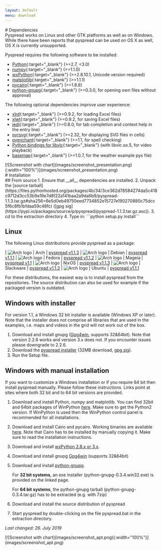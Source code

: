 ```yaml
---
layout: default
menu: download
---
```


<div markdown="1" class="w3-container">
<div markdown="1" class="w3-col l2 m2 s12">
# Dependencies 
</div>
<div markdown="1" class="w3-col l6 m6 s12">
Pyspread works on Linux and other GTK platforms as well as on Windows.
While there have been reports that pyspread can be used on OS X as well,
OS X is currently unsupported.

Pyspread requires the following software to be installed:
* [Python](https://www.python.org){:target="_blank"} (&gt;=2.7, &lt;3.0)
* [numpy](https://www.numpy.org){:target="_blank"} (&gt;=1.1.0)
* [wxPython](https://www.wxpython.org){:target="_blank"} (&gt;=2.8.10.1, Unicode version required)
* [matplotlib](https://matplotlib.org){:target="_blank"} (&gt;=1.1.1)
* [pycairo](https://cairographics.org/pycairo){:target="_blank"} (&gt;=1.8.8)
* [python-gnupg](http://code.google.com/p/python-gnupg){:target="_blank"} (&gt;=0.3.0, for opening own files without approval)

The following optional dependencies improve user experience:
* [xlrd](http://www.python-excel.org){:target="_blank"} (&gt;=0.9.2, for loading Excel files)
* [xlwt](http://www.python-excel.org){:target="_blank"} (&gt;=0.9.2, for saving Excel files)
* [jedi](https://pypi.python.org/pypi/jedi){:target="_blank"} (&gt;=0.8.0, for tab completion and context help in the entry line)
* [pyrsvg](https://cairographics.org/download){:target="_blank"} (&gt;=2.32, for displaying SVG files in cells)
* [pyenchant](https://pypi.org/project/pyenchant){:target="_blank"} (&gt;=1.1, for spell checking)
* [Python bindings for libvlc](https://wiki.videolan.org/Python_bindings){:target="_blank"} (with libvlc.so.5, for video playback)
* [basemap](https://matplotlib.org/basemap){:target="_blank"} (&gt;=1.0.7, for the weather example pys file)
</div>
<div markdown="1" class="w3-col l4 m4 s12">
[![Screenshot with chart](images/screenshot_presentation.png){:width="100%"}](images/screenshot_presentation.png)
</div>
</div>

<div markdown="1" class="w3-container">
<div markdown="1" class="w3-col l2 m2 s12">
# Installation
</div>
<div markdown="1" class="w3-col l6 m6 s12">
## From source
1. Ensure that __all__ dependencies are installed.
2. Unpack the [source tarball](https://files.pythonhosted.org/packages/4b/34/3ce362d78584274da5c418c9712d3cc53b9e19e7d8f22a141baa2a9da6b9/pyspread-1.1.3.tar.gz#sha256=6e5d0eb49750eed7734852e15727e190270880c75dcc5f6c8fb1bfdaa59c48fc)
   ([gpg sig](https://pypi.io/packages/source/p/pyspread/pyspread-1.1.3.tar.gz.asc)).
3. cd to the extraction directory
4. Type in: ```python setup.py install```

## Linux

The following Linux distributions provide pyspread as a package:

| ![Arch logo]({{site.baseurl}}images/arch-logo-small.png) | Arch | [pyspread v1.1.3](https://aur.archlinux.org/packages/pyspread/)
| ![Arch logo]({{site.baseurl}}images/debian-logo-small.png) | Debian | [pyspread v1.1.1](https://packages.debian.org/de/sid/pyspread)
| ![Arch logo]({{site.baseurl}}images/fedora-logo-small.png) | Fedora | [pyspread v1.1.2](https://fedora.pkgs.org/28/rpm-sphere/pyspread-1.1.2-4.1.noarch.rpm.html)
| ![Arch logo]({{site.baseurl}}images/mageia-logo-small.png) | Mageia | [pyspread v1.1](https://madb.mageia.org/package/show/name/pyspread)
| ![Arch logo]({{site.baseurl}}images/nixos-hex.png) | NixOS | [pyspread v1.1.3](https://nixos.org/nixos/packages.html#pyspread)
| ![Arch logo]({{site.baseurl}}images/slackware-logo-small.png) | Slackware | [pyspread v1.1.3](https://slackbuilds.org/repository/14.2/office/pyspread/)
| ![Arch logo]({{site.baseurl}}images/ubuntu-logo-small.png) | Ubuntu | [pyspread v1.1.1](https://packages.ubuntu.com/disco/pyspread)

For these distributions, the easiest way is to install
pyspread from the repositories. The source distribution can
also be used for example if the packaged version is outdated.

## Windows with installer

For version 1.1, a Windows 32 bit installer is available (Windows XP or later).
Note that the installer does not comprise all libraries that are used in the examples,
i.e. maps and videos in the grid will not work out of the box.

1. Download and install gnupg ([Gpg4win](https://www.gpg4win.org), supports
   32&amp;64bit). Note that version 2.2.6 works and version 3.x does not. 
   If you encounter issues please downgrade to 2.2.6.
2. Download the [pyspread installer](https://github.com/manns/pyspread/releases/download/v1.1.1/setup_pyspread_1.1.1.exe)
   (32MB download, 
   [gpg sig](https://github.com/manns/pyspread/releases/download/v1.1.1/setup_pyspread_1.1.1.exe.sig)).
3. Run the Setup file.

## Windows with manual installation

If you want to customize a Windows installation or if you require 64 bit then install pyspread manually.
Please follow these instructions. Links point at sites where both 32 bit and to 64 bit versions are provided.
1. Download and install Python, numpy and matplotlib.
   You can find 32bit and 64bit packages of WinPython [here](http://winpython.sourceforge.net).
   Make sure to get the Python2 version.
   If WinPython is used then the WinPython control panel is recommended for all installations.
2. Download and install Cairo and pycairo. Working binaries are available 
   [here](http://www.lfd.uci.edu/%7Egohlke/pythonlibs). 
   Note that Cairo has to be installed by manually copying it. 
   Make sure to read the installation instructions.
3. Download and install [wxPython 2.8.x or 3.x](http://www.wxpython.org/download.php#stable).
4. Download and install gnupg [Gpg4win](https://www.gpg4win.org) (supports
      32&amp;64bit)
5. Download and install
      [python-gnupg](http://pythonhosted.org/python-gnupg/#download).
      
      For **32 bit systems**, an exe installer
      (python-gnupg-0.3.4.win32.exe) is provided on the linked
      page. 
      
      For **64 bit systems**,
      the python-gnupg tarball (python-gnupg-0.3.4.tar.gz) has
      to be extracted (e.g. with 7zip) 
6. Download and install the source distribution of pyspread
7. Start pyspread by double-clicking on the file pyspread.bat in the extraction 
   directory.

*Last changed: 26. July 2019*
</div>
<div markdown="1" class="w3-col l4 m4 s12">
[![Screenshot with chart](images/screenshot_apt.png){:width="100%"}](images/screenshot_apt.png)
</div>




